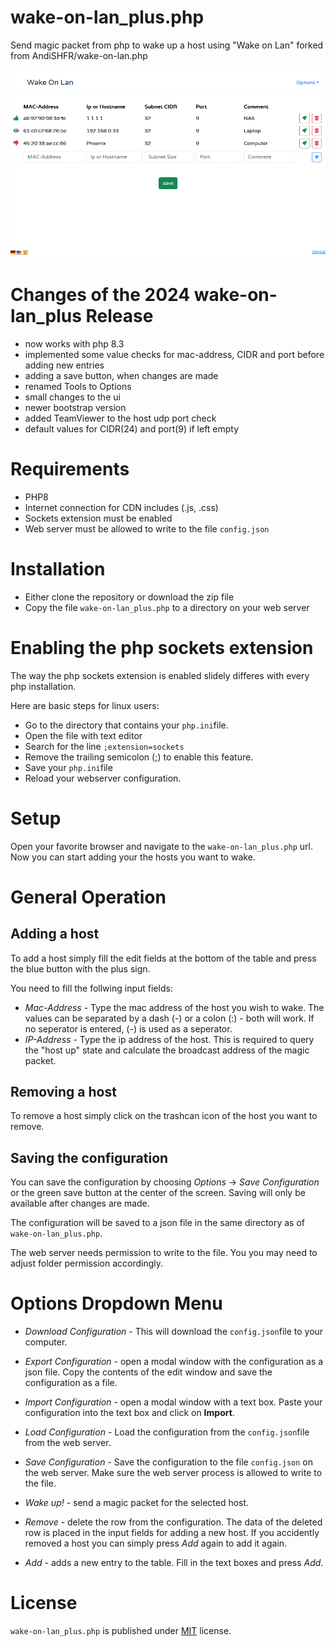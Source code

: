 # wake-on-lan_plus.php
Send magic packet from php to wake up a host using "Wake on Lan"
forked from AndiSHFR/wake-on-lan.php

![Wake-On_Lan Screenshot](wake-on-lan_plus.png "wake-on-lan screenshot")

# Changes of the 2024 wake-on-lan_plus Release
  * now works with php 8.3
  * implemented some value checks for mac-address, CIDR and port before adding new entries
  * adding a save button, when changes are made
  * renamed Tools to Options
  * small changes to the ui
  * newer bootstrap version
  * added TeamViewer to the host udp port check
  * default values for CIDR(24) and port(9) if left empty


# Requirements
* PHP8
* Internet connection for CDN includes (.js, .css)
* Sockets extension must be enabled
* Web server must be allowed to write to the file ``config.json``


# Installation
* Either clone the repository or download the zip file
* Copy the file ```wake-on-lan_plus.php``` to a directory on your web server


# Enabling the php sockets extension
The way the php sockets extension is enabled slidely differes with every php installation.

Here are basic steps for linux users:

  * Go to the directory that contains your ``php.ini``file.
  * Open the file with text editor
  * Search for the line ``;extension=sockets``
  * Remove the trailing semicolon (;) to enable this feature.
  * Save your ``php.ini``file
  * Reload your webserver configuration.


# Setup
Open your favorite browser and navigate to the ```wake-on-lan_plus.php``` url.
Now you can start adding your the hosts you want to wake.

# General Operation

## Adding a host
To add a host simply fill the edit fields at the bottom of the table and press the blue button with the plus sign.

You need to fill the follwing input fields:

  * _Mac-Address_ - Type the mac address of the host you wish to wake. The values can be separated by a dash (-) or a colon (:) - both will work.
                    If no seperator is entered, (-) is used as a seperator.
  * _IP-Address_ - Type the ip address of the host. This is required to query the "host up" state and calculate the broadcast address of the magic packet.


## Removing a host
To remove a host simply click on the trashcan icon of the host you want to remove.


## Saving the configuration
You can save the configuration by choosing _Options_ -> _Save Configuration_ or the green save button at the center of the screen.
Saving will only be available after changes are made.

The configuration will be saved to a json file in the same directory as of ```wake-on-lan_plus.php```.

The web server needs permission to write to the file. You you may need to adjust folder permission accordingly.

# Options Dropdown Menu

* _Download Configuration_ - This will download the ``config.json``file to your computer.

* _Export Configuration_ - open a modal window with the configuration as a json file. Copy the contents of the edit window and save the configuration as a file.

* _Import Configuration_ - open a modal window with a text box. Paste your configuration into the text box and click on __Import__.

* _Load Configuration_ - Load the configuration from the ``config.json``file from the web server.

* _Save Configuration_ - Save the configuration to the file ``config.json`` on the web server. Make sure the web server process is allowed to write to the file.


* _Wake up!_ - send a magic packet for the selected host.

* _Remove_ - delete the row from the configuration. The data of the deleted row is placed in the input fields for adding a new host. If you accidently removed a host you can simply press _Add_ again to add it again.
* _Add_ - adds a new entry to the table. Fill in the text boxes and press _Add_.

# License
```wake-on-lan_plus.php``` is published under [MIT](LICENSE) license.
